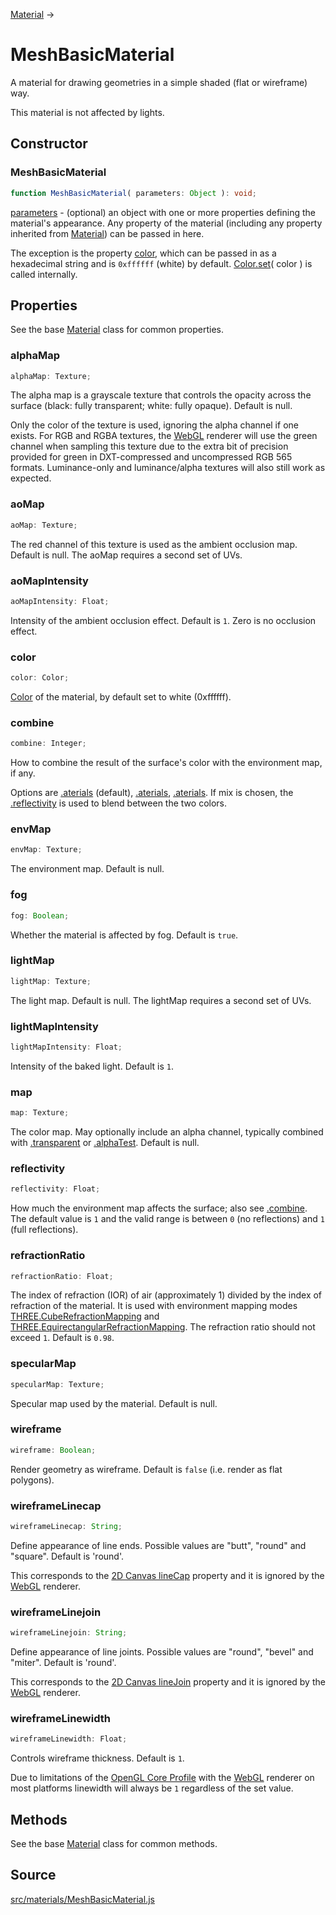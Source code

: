 [Material](en\materials\Material.html) →

# MeshBasicMaterial

A material for drawing geometries in a simple shaded (flat or wireframe) way.  
  
This material is not affected by lights.

## Constructor

### MeshBasicMaterial

  
  
```ts  
function MeshBasicMaterial( parameters: Object ): void;  
```  

[parameters](#) - (optional) an object with one or more properties defining
the material's appearance. Any property of the material (including any
property inherited from [Material](en\materials\Material.html)) can be passed
in here.  
  
The exception is the property [color](#), which can be passed in as a
hexadecimal string and is `0xffffff` (white) by default. [Color.set](#)( color
) is called internally.

## Properties

See the base [Material](en\materials\Material.html) class for common
properties.

### alphaMap

  
  
```ts  
alphaMap: Texture;  
```  

The alpha map is a grayscale texture that controls the opacity across the
surface (black: fully transparent; white: fully opaque). Default is null.  
  
Only the color of the texture is used, ignoring the alpha channel if one
exists. For RGB and RGBA textures, the
[WebGL](en\renderers\WebGLRenderer.html) renderer will use the green channel
when sampling this texture due to the extra bit of precision provided for
green in DXT-compressed and uncompressed RGB 565 formats. Luminance-only and
luminance/alpha textures will also still work as expected.

### aoMap

  
  
```ts  
aoMap: Texture;  
```  

The red channel of this texture is used as the ambient occlusion map. Default
is null. The aoMap requires a second set of UVs.

### aoMapIntensity

  
  
```ts  
aoMapIntensity: Float;  
```  

Intensity of the ambient occlusion effect. Default is `1`. Zero is no
occlusion effect.

### color

  
  
```ts  
color: Color;  
```  

[Color](en\math\Color.html) of the material, by default set to white
(0xffffff).

### combine

  
  
```ts  
combine: Integer;  
```  

How to combine the result of the surface's color with the environment map, if
any.  
  
Options are [.aterials](#aterials) (default), [.aterials](#aterials),
[.aterials](#aterials). If mix is chosen, the [.reflectivity](#) is used to
blend between the two colors.

### envMap

  
  
```ts  
envMap: Texture;  
```  

The environment map. Default is null.

### fog

  
  
```ts  
fog: Boolean;  
```  

Whether the material is affected by fog. Default is `true`.

### lightMap

  
  
```ts  
lightMap: Texture;  
```  

The light map. Default is null. The lightMap requires a second set of UVs.

### lightMapIntensity

  
  
```ts  
lightMapIntensity: Float;  
```  

Intensity of the baked light. Default is `1`.

### map

  
  
```ts  
map: Texture;  
```  

The color map. May optionally include an alpha channel, typically combined
with [.transparent](#) or [.alphaTest](#). Default is null.

### reflectivity

  
  
```ts  
reflectivity: Float;  
```  

How much the environment map affects the surface; also see [.combine](#). The
default value is `1` and the valid range is between `0` (no reflections) and
`1` (full reflections).

### refractionRatio

  
  
```ts  
refractionRatio: Float;  
```  

The index of refraction (IOR) of air (approximately 1) divided by the index of
refraction of the material. It is used with environment mapping modes
[THREE.CubeRefractionMapping](en\constants\Textures.html) and
[THREE.EquirectangularRefractionMapping](en\constants\Textures.html). The
refraction ratio should not exceed `1`. Default is `0.98`.

### specularMap

  
  
```ts  
specularMap: Texture;  
```  

Specular map used by the material. Default is null.

### wireframe

  
  
```ts  
wireframe: Boolean;  
```  

Render geometry as wireframe. Default is `false` (i.e. render as flat
polygons).

### wireframeLinecap

  
  
```ts  
wireframeLinecap: String;  
```  

Define appearance of line ends. Possible values are "butt", "round" and
"square". Default is 'round'.  
  
This corresponds to the <a
href="https://developer.mozilla.org/en/docs/Web/API/CanvasRenderingContext2D/lineCap">2D
Canvas lineCap</a> property and it is ignored by the
[WebGL](en\renderers\WebGLRenderer.html) renderer.

### wireframeLinejoin

  
  
```ts  
wireframeLinejoin: String;  
```  

Define appearance of line joints. Possible values are "round", "bevel" and
"miter". Default is 'round'.  
  
This corresponds to the <a
href="https://developer.mozilla.org/en/docs/Web/API/CanvasRenderingContext2D/lineJoin">2D
Canvas lineJoin</a> property and it is ignored by the
[WebGL](en\renderers\WebGLRenderer.html) renderer.

### wireframeLinewidth

  
  
```ts  
wireframeLinewidth: Float;  
```  

Controls wireframe thickness. Default is `1`.  
  
Due to limitations of the <a
href="https://www.khronos.org/registry/OpenGL/specs/gl/glspec46.core.pdf">OpenGL
Core Profile</a> with the [WebGL](en\renderers\WebGLRenderer.html) renderer on
most platforms linewidth will always be `1` regardless of the set value.

## Methods

See the base [Material](en\materials\Material.html) class for common methods.

## Source

<a
href="https://github.com/mrdoob/three.js/blob/master/src/materials/MeshBasicMaterial.js">src/materials/MeshBasicMaterial.js</a>

